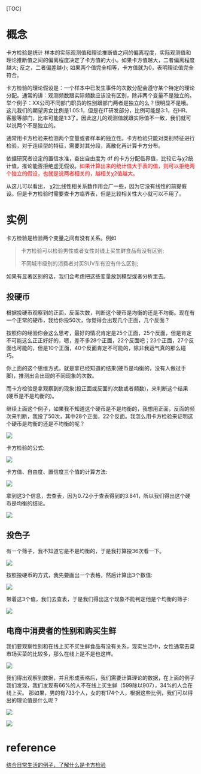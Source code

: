 [TOC]

# 概念

卡方检验是统计 样本的实际观测值和理论推断值之间的偏离程度，实际观测值和理论推断值之间的偏离程度决定了卡方值的大小。如果卡方值越大，二者偏离程度越大; 反之，二者偏差越小; 如果两个值完全相等，卡方值就为0，表明理论值完全符合。

卡方检验的理论假设是：一个样本中已发生事件的次数分配会遵守某个特定的理论分配。通常的讲：观测频数跟实际频数应该没有区别，除非两个变量不是独立的。举个例子：XX公司不同部门职员的性别跟部门两者是独立的么？很明显不是哦。这儿我们的期望男女比例是1.05:1，但是在IT研发部分，比例可能是3:1，在HR、客服等部门，比率可能是1:3了。因此这儿的观测值就跟实际值不一致，我们就可以说两个不是独立的。

通常用卡方检验来检测两个变量或者样本的独立性。卡方检验只能对类别特征进行检验，对于连续型的特征，需要对其分段，离散化再计算卡方分布。

依据研究者设定的置信水准，查出自由度为 df 的卡方分配临界值，比较它与χ2统计值，推论能否拒绝虚无假设。<font color=red>如果计算出来的统计值大于表的值，则可以拒绝两个独立的假设，也就是说两者相关的，越相关χ2值越大。</font>

从这儿可以看出， χ2比线性相关系数作用会广一些，因为它没有线性的前提假设。但是卡方检验时需要查卡方临界表，但是比较相关性大小就可以不用了。

# 实例

卡方检验是检验两个变量之间有没有关系。例如

> 卡方检验可以检验男性或者女性对线上买生鲜食品有没有区别;
>
> 不同城市级别的消费者对买SUV车有没有什么区别;

如果有显著区别的话，我们会考虑把这些变量放到模型或者分析里去。

## 投硬币

根据投硬币观察到的正面，反面次数，判断这个硬币是均衡的还是不均衡。现在有一个正常的硬币，我给你投50次，你觉得会出现几个正面，几个反面？

按照你的经验你会这么思考，最好的情况肯定是25个正面，25个反面，但是肯定不可能这么正正好好的，嗯，差不多28个正面，22个反面吧；23个正面，27个反面也可能的，但是10个正面，40个反面肯定不可能的，除非我运气真的那么碰巧。

你上面的这个思维方式，就是拿已经知道的结果(硬币是均衡的，没有人做过手脚)，推测出会出现的不同现象的次数。

而卡方检验是拿观察到的现象(投正面或反面的次数或者频数)，来判断这个结果(硬币是不是均衡的)。

继续上面这个例子，如果我不知道这个硬币是不是均衡的，我想用正面，反面的频次来判断，我投了50次，其中28个正面，22个反面。我怎么用卡方检验来证明这个硬币是均衡的还是不均衡的呢？

![](./img/chi-1.png)

卡方检验的公式:

![](./img/chi-2.png)

卡方值、自由度、置信度三个值的计算方法:

![](./img/chi-3.png)

拿到这3个信息，去查表，因为0.72小于查表得到的3.841，所以我们得出这个硬币是均衡的结论。

![](./img/chi-4.png)

## 投色子

有一个筛子，我不知道它是不是均衡的，于是我打算投36次看一下。

![](./img/chi-5.png)

按照投硬币的方式，我先要画出一个表格，然后计算出3个数值:

![](./img/chi-6.png)

带着这3个值，我们去查表，于是我们得出这个现象不能判定他是个均衡的筛子:

![](./img/chi-7.png)

## 电商中消费者的性别和购买生鲜

我们要观察性别和在线上买不买生鲜食品有没有关系，现实生活中，女性通常去菜市场买菜的比较多，那么在线上是不是也这样。

![](./img/chi-8.png)

我们得出观察到数据，并且形成表格后，我们需要计算理论的数据，在上面的例子我们发现，我们发现有66%的人不在线上买生鲜（599除以907），34%的人会在线上买。 那如果，男的有733个人，女的有174个人，根据这些比例，我们可以得出的理论值是什么呢？

![](./img/chi-9.png)

![](./img/chi-10.png)

# reference

[结合日常生活的例子，了解什么是卡方检验](https://www.jianshu.com/p/807b2c2bfd9b)
